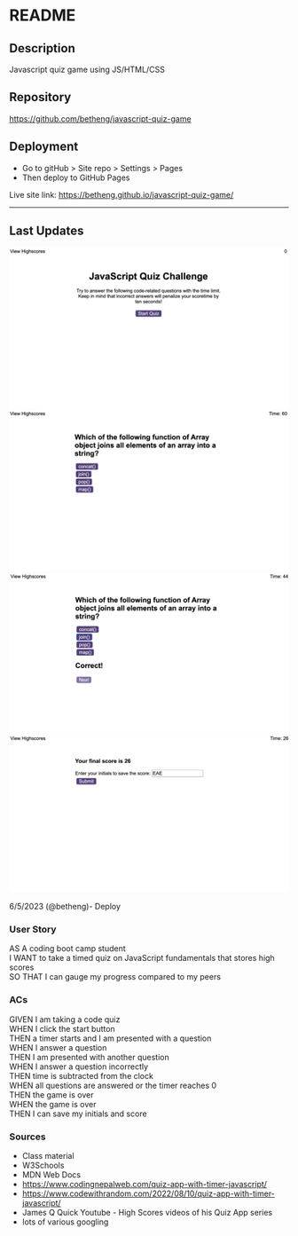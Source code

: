# README
## Description
Javascript quiz game using JS/HTML/CSS

## Repository
https://github.com/betheng/javascript-quiz-game

## Deployment
- Go to gitHub > Site repo > Settings > Pages
- Then deploy to GitHub Pages

Live site link: https://betheng.github.io/javascript-quiz-game/
_____________________________
## Last Updates
![Main Screen](./Assets/images/quiz_mainscreen.png)
![Question Presentation](./Assets/images/quiz_questionpresentation.png)
![Correct Answer](./Assets/images/quiz_correctanswer.png)
![Final Score](./Assets/images/quiz_finalscore.png)

6/5/2023 (@betheng)- Deploy
### User Story
AS A coding boot camp student<br />
I WANT to take a timed quiz on JavaScript fundamentals that stores high scores<br />
SO THAT I can gauge my progress compared to my peers<br />

### ACs
GIVEN I am taking a code quiz<br />
WHEN I click the start button<br />
THEN a timer starts and I am presented with a question<br />
WHEN I answer a question<br />
THEN I am presented with another question<br />
WHEN I answer a question incorrectly<br />
THEN time is subtracted from the clock<br />
WHEN all questions are answered or the timer reaches 0<br />
THEN the game is over<br />
WHEN the game is over<br />
THEN I can save my initials and score<br />

### Sources
- Class material<br />
- W3Schools <br />
- MDN Web Docs <br />
- https://www.codingnepalweb.com/quiz-app-with-timer-javascript/ <br />
- https://www.codewithrandom.com/2022/08/10/quiz-app-with-timer-javascript/ <br />
- James Q Quick Youtube - High Scores videos of his Quiz App series
- lots of various googling